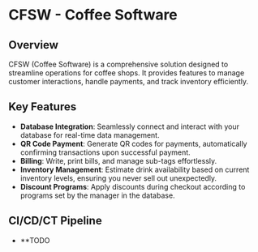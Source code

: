 # CFSW - Coffee Software

## Overview

CFSW (Coffee Software) is a comprehensive solution designed to streamline operations for coffee shops. It provides features to manage customer interactions, handle payments, and track inventory efficiently.

## Key Features

- **Database Integration**: Seamlessly connect and interact with your database for real-time data management.
- **QR Code Payment**: Generate QR codes for payments, automatically confirming transactions upon successful payment.
- **Billing**: Write, print bills, and manage sub-tags effortlessly.
- **Inventory Management**: Estimate drink availability based on current inventory levels, ensuring you never sell out unexpectedly.
- **Discount Programs**: Apply discounts during checkout according to programs set by the manager in the database.

## CI/CD/CT Pipeline
- **TODO